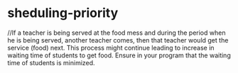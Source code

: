 # sheduling-priority
//If a teacher is being served at the food mess and during the period when he is being  served, another teacher comes, then that teacher would get the service (food) next. This  process might continue leading to increase in waiting time of students to get food. Ensure  in your program that the waiting time of students is minimized.

